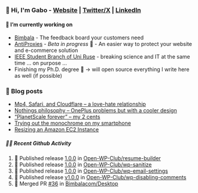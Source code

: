 ### 👋 Hi, I'm Gabo - [Website](https://gkanev.com) | [Twitter/X](https://twitter.com/mrgkanev) | [LinkedIn](https://www.linkedin.com/in/mrgkanev)

#### 🔭 I’m currently working on
- [Bimbala](https://bimbala.com/)  - The feedback board your customers need
- [AntiProxies](https://antiproxies.com/) - *Beta in progress* 🚀 -  An easier way to protect your website and e-commerce solution
- [IEEE Student Branch of Uni Ruse](https://github.com/IEEE-Student-Branch-of-Uni-Ruse) - breaking science and IT at the same time ... on purpose ...
- Finishing my Ph.D. degree 🤔 -> will open source everything I write here as well (if possible)

### 📖 Blog posts
<!-- BLOG-POST-LIST:START -->
- [Mp4, Safari, and Cloudflare – a love-hate relationship](https://gkanev.com/posts/mp4-safari-and-cloudflare-a-love-hate-relationship/)
- [Nothings philosophy – OnePlus problems but with a cooler design](https://gkanev.com/posts/nothings-philosophy-oneplus-problems-but-with-a-cooler-design/)
- [“PlanetScale forever” – my 2 cents](https://gkanev.com/posts/planetscale-forever-my-2-cents/)
- [Trying out the monochrome on my smartphone](https://gkanev.com/posts/trying-out-the-monochrome-on-my-smartphone/)
- [Resizing an Amazon EC2 Instance](https://gkanev.com/posts/resizing-an-amazon-ec2-instance/)
<!-- BLOG-POST-LIST:END -->

##### 🧑‍💻 Recent Github Activity

<!--START_SECTION:activity-->
1. 🚀 Published release [1.0.0](https://github.com/Open-WP-Club/resume-builder/releases/tag/1.0.0) in [Open-WP-Club/resume-builder](https://github.com/Open-WP-Club/resume-builder)
2. 🚀 Published release [1.0.0](https://github.com/Open-WP-Club/wp-sanitize/releases/tag/1.0.0) in [Open-WP-Club/wp-sanitize](https://github.com/Open-WP-Club/wp-sanitize)
3. 🚀 Published release [1.0.0](https://github.com/Open-WP-Club/wp-email-settings/releases/tag/1.0.0) in [Open-WP-Club/wp-email-settings](https://github.com/Open-WP-Club/wp-email-settings)
4. 🚀 Published release [v1.0.0](https://github.com/Open-WP-Club/wp-disabling-comments/releases/tag/v1.0.0) in [Open-WP-Club/wp-disabling-comments](https://github.com/Open-WP-Club/wp-disabling-comments)
5. 🎉 Merged PR [#36](https://github.com/Bimbalacom/Desktop/pull/36) in [Bimbalacom/Desktop](https://github.com/Bimbalacom/Desktop)
<!--END_SECTION:activity-->
